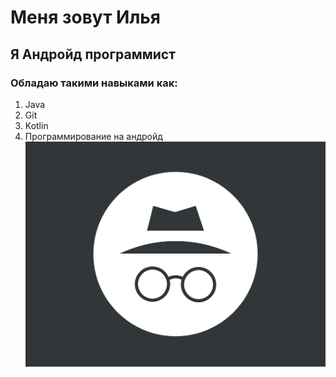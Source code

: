 # Меня зовут Илья 
## Я Андройд программист
### Обладаю такими навыками как:
1. Java
2. Git
3. Kotlin
4. Программирование на андройд
![](img/1.jpg)